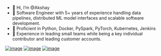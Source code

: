 - 👋 Hi, I’m @Akshay
- 👀 Software Engineer with 5+ years of experience handling data pipelines, distributed ML model interfaces and
scalable software development.
- 🌱 Proficient in Python, Docker, PySpark, PyTorch, Kubernetes, Jenkins
- 🦋 Experience in leading small teams while being a key individual contributor and leading customer accounts.

<!---
AkshayGanesh/AkshayGanesh is a ✨ special ✨ repository because its `README.md` (this file) appears on your GitHub profile.
You can click the Preview link to take a look at your changes.
--->

[![image](https://img.shields.io/badge/Gmail-D14836?style=for-the-badge&logo=gmail&logoColor=white)](mailto:akshayganes@gmail.com)
[![image](https://img.shields.io/badge/LinkedIn-0077B5?style=for-the-badge&logo=linkedin&logoColor=white)](https://www.linkedin.com/in/ganeshakshay/)
[![image](https://img.shields.io/badge/Twitter-1DA1F2?style=for-the-badge&logo=twitter&logoColor=white)](https://twitter.com/akshayganesh97)
